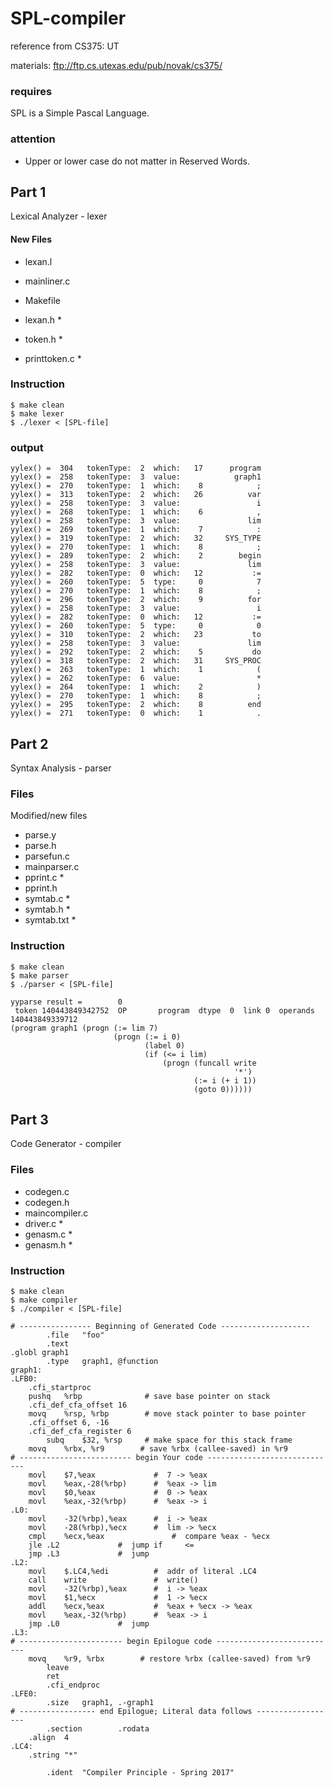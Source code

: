 # SPL-compiler

reference from CS375: UT

materials: ftp://ftp.cs.utexas.edu/pub/novak/cs375/

### requires

SPL is a Simple Pascal Language.

### attention

- Upper or lower case do not matter in Reserved Words.

## Part 1

Lexical Analyzer - lexer

#### New Files

- lexan.l
- mainliner.c
- Makefile
- lexan.h *
- token.h *


- printtoken.c	*


### Instruction

```
$ make clean
$ make lexer
$ ./lexer < [SPL-file]
```

### output

```
yylex() =  304   tokenType:  2  which:   17      program
yylex() =  258   tokenType:  3  value:            graph1
yylex() =  270   tokenType:  1  which:    8            ;
yylex() =  313   tokenType:  2  which:   26          var
yylex() =  258   tokenType:  3  value:                 i
yylex() =  268   tokenType:  1  which:    6            ,
yylex() =  258   tokenType:  3  value:               lim
yylex() =  269   tokenType:  1  which:    7            :
yylex() =  319   tokenType:  2  which:   32     SYS_TYPE
yylex() =  270   tokenType:  1  which:    8            ;
yylex() =  289   tokenType:  2  which:    2        begin
yylex() =  258   tokenType:  3  value:               lim
yylex() =  282   tokenType:  0  which:   12           :=
yylex() =  260   tokenType:  5  type:     0            7
yylex() =  270   tokenType:  1  which:    8            ;
yylex() =  296   tokenType:  2  which:    9          for
yylex() =  258   tokenType:  3  value:                 i
yylex() =  282   tokenType:  0  which:   12           :=
yylex() =  260   tokenType:  5  type:     0            0
yylex() =  310   tokenType:  2  which:   23           to
yylex() =  258   tokenType:  3  value:               lim
yylex() =  292   tokenType:  2  which:    5           do
yylex() =  318   tokenType:  2  which:   31     SYS_PROC
yylex() =  263   tokenType:  1  which:    1            (
yylex() =  262   tokenType:  6  value:                 *
yylex() =  264   tokenType:  1  which:    2            )
yylex() =  270   tokenType:  1  which:    8            ;
yylex() =  295   tokenType:  2  which:    8          end
yylex() =  271   tokenType:  0  which:    1            .
```

## Part 2

Syntax Analysis - parser

### Files

Modified/new files

- parse.y
- parse.h
- parsefun.c
- mainparser.c
- pprint.c *
- pprint.h
- symtab.c *
- symtab.h *
- symtab.txt *

### Instruction

```
$ make clean
$ make parser
$ ./parser < [SPL-file]
```
```
yyparse result =        0
 token 140443849342752  OP       program  dtype  0  link 0  operands 140443849339712
(program graph1 (progn (:= lim 7)
                       (progn (:= i 0)
                              (label 0)
                              (if (<= i lim)
                                  (progn (funcall write
                                                  '*')
                                         (:= i (+ i 1))
                                         (goto 0))))))
```

## Part 3

Code Generator - compiler

### Files

- codegen.c
- codegen.h
- maincompiler.c
- driver.c *
- genasm.c *
- genasm.h *


### Instruction

```
$ make clean
$ make compiler
$ ./compiler < [SPL-file]
```

```
# ---------------- Beginning of Generated Code --------------------
        .file   "foo"
        .text
.globl graph1
        .type   graph1, @function
graph1:
.LFB0:
	.cfi_startproc
	pushq	%rbp              # save base pointer on stack
	.cfi_def_cfa_offset 16
	movq	%rsp, %rbp        # move stack pointer to base pointer
	.cfi_offset 6, -16
	.cfi_def_cfa_register 6
        subq	$32, %rsp 	  # make space for this stack frame
	movq	%rbx, %r9        # save %rbx (callee-saved) in %r9
# ------------------------- begin Your code -----------------------------
	movl	$7,%eax         	#  7 -> %eax
	movl	%eax,-28(%rbp)     	#  %eax -> lim
	movl	$0,%eax         	#  0 -> %eax
	movl	%eax,-32(%rbp)     	#  %eax -> i
.L0:
	movl	-32(%rbp),%eax     	#  i -> %eax
	movl	-28(%rbp),%ecx     	#  lim -> %ecx
	cmpl	%ecx,%eax           	#  compare %eax - %ecx
	jle	.L2 			#  jump if     <=
	jmp	.L3 			#  jump 
.L2:
	movl	$.LC4,%edi       	#  addr of literal .LC4
	call	write              	#  write()
	movl	-32(%rbp),%eax     	#  i -> %eax
	movl	$1,%ecx         	#  1 -> %ecx
	addl	%ecx,%eax         	#  %eax + %ecx -> %eax
	movl	%eax,-32(%rbp)     	#  %eax -> i
	jmp	.L0 			#  jump 
.L3:
# ----------------------- begin Epilogue code ---------------------------
	movq	%r9, %rbx        # restore %rbx (callee-saved) from %r9
        leave
        ret
        .cfi_endproc
.LFE0:
        .size   graph1, .-graph1
# ----------------- end Epilogue; Literal data follows ------------------
        .section        .rodata
	.align  4
.LC4:
	.string	"*"

        .ident  "Compiler Principle - Spring 2017"
```